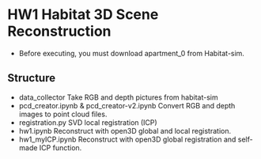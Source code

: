 # HW1 Habitat 3D Scene Reconstruction
* Before executing, you must download apartment_0 from Habitat-sim.
## Structure
* data_collector
Take RGB and depth pictures from habitat-sim
* pcd_creator.ipynb & pcd_creator-v2.ipynb
Convert RGB and depth images to point cloud files.
* registration.py
SVD local registration (ICP)
* hw1.ipynb
Reconstruct with open3D global and local registration.
* hw1_myICP.ipynb
Reconstruct with open3D global registration and self-made ICP function.

